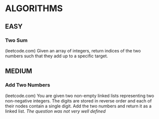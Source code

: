 # ALGORITHMS

## EASY
### Two Sum 
(leetcode.com) Given an array of integers, return indices of the two numbers such that they add up to a specific target.

## MEDIUM
### Add Two Numbers
(leetcode.com) You are given two non-empty linked lists representing two non-negative integers. 
The digits are stored in reverse order and each of their nodes contain a single digit. 
Add the two numbers and return it as a linked list.
*The question was not very well defined*
